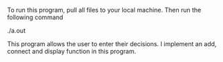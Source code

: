 To run this program, pull all files to your local machine. Then run the following command

./a.out

This program allows the user to enter their decisions. I implement an add, connect and display function in this program. 
